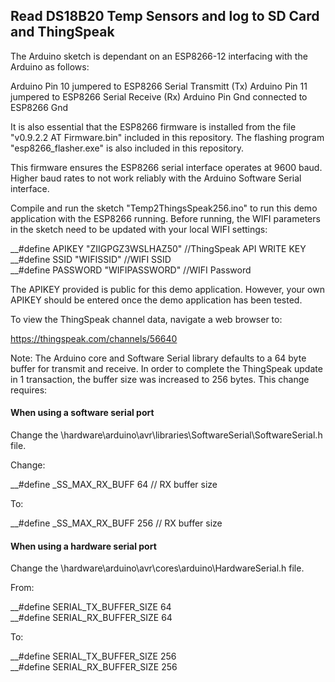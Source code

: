 
<h2><strong>Read DS18B20 Temp Sensors and log to SD Card and ThingSpeak</strong></h2>

The Arduino sketch is dependant on an ESP8266-12 interfacing with
the Arduino as follows:

Arduino Pin 10 jumpered to ESP8266 Serial Transmitt (Tx)
Arduino Pin 11 jumpered to ESP8266 Serial Receive (Rx)
Arduino Pin Gnd connected to ESP8266 Gnd

It is also essential that the ESP8266 firmware is installed from the 
file "v0.9.2.2 AT Firmware.bin" included in this repository. The flashing 
program "esp8266_flasher.exe" is also included in this repository.

This firmware ensures the ESP8266 serial interface operates at 9600 baud. 
Higher baud rates to not work reliably with the Arduino Software Serial 
interface.

Compile and run the sketch "Temp2ThingsSpeak256.ino" to run this demo application
with the ESP8266 running. Before running, the WIFI parameters in the sketch need
to be updated with your local WIFI settings:

__#define APIKEY    "ZIIGPGZ3WSLHAZ50"    //ThingSpeak API WRITE KEY<br>
__#define SSID      "WIFISSID"            //WIFI SSID<br>
__#define PASSWORD  "WIFIPASSWORD"        //WIFI Password

The APIKEY provided is public for this demo application. However, your
own APIKEY should be entered once the demo application has been tested.

To view the ThingSpeak channel data, navigate a web browser to:

https://thingspeak.com/channels/56640

Note: The Arduino core and Software Serial library defaults to a 64 byte buffer 
for transmit and receive. In order to complete the ThingSpeak update in 1 
transaction, the buffer size was increased to 256 bytes. This change requires:

<h4>When using a software serial port</h4>

Change the <arduino base folder>\hardware\arduino\avr\libraries\SoftwareSerial\SoftwareSerial.h file.

Change:

__#define _SS_MAX_RX_BUFF 64 // RX buffer size

To:

__#define _SS_MAX_RX_BUFF 256 // RX buffer size

<h4>When using a hardware serial port</h4>

Change the <arduino base folder>\hardware\arduino\avr\cores\arduino\HardwareSerial.h file.

From:

__#define SERIAL_TX_BUFFER_SIZE 64<br>
__#define SERIAL_RX_BUFFER_SIZE 64

To:

__#define SERIAL_TX_BUFFER_SIZE 256<br>
__#define SERIAL_RX_BUFFER_SIZE 256
